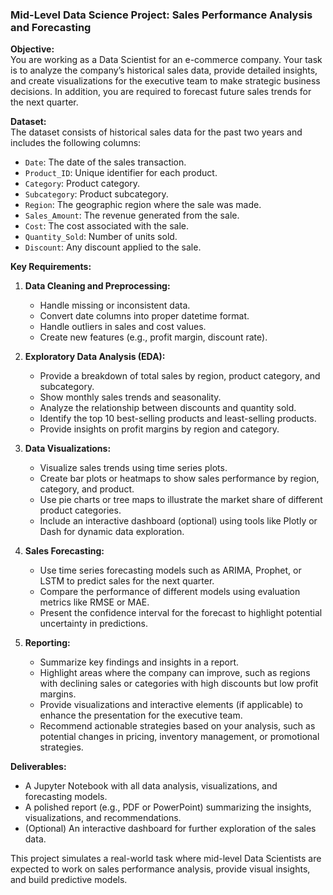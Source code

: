 ### Mid-Level Data Science Project: **Sales Performance Analysis and Forecasting**

**Objective:**  
You are working as a Data Scientist for an e-commerce company. Your task is to analyze the company’s historical sales data, provide detailed insights, and create visualizations for the executive team to make strategic business decisions. In addition, you are required to forecast future sales trends for the next quarter.

**Dataset:**  
The dataset consists of historical sales data for the past two years and includes the following columns:
- `Date`: The date of the sales transaction.
- `Product_ID`: Unique identifier for each product.
- `Category`: Product category.
- `Subcategory`: Product subcategory.
- `Region`: The geographic region where the sale was made.
- `Sales_Amount`: The revenue generated from the sale.
- `Cost`: The cost associated with the sale.
- `Quantity_Sold`: Number of units sold.
- `Discount`: Any discount applied to the sale.

**Key Requirements:**

1. **Data Cleaning and Preprocessing:**
   - Handle missing or inconsistent data.
   - Convert date columns into proper datetime format.
   - Handle outliers in sales and cost values.
   - Create new features (e.g., profit margin, discount rate).

2. **Exploratory Data Analysis (EDA):**
   - Provide a breakdown of total sales by region, product category, and subcategory.
   - Show monthly sales trends and seasonality.
   - Analyze the relationship between discounts and quantity sold.
   - Identify the top 10 best-selling products and least-selling products.
   - Provide insights on profit margins by region and category.

3. **Data Visualizations:**
   - Visualize sales trends using time series plots.
   - Create bar plots or heatmaps to show sales performance by region, category, and product.
   - Use pie charts or tree maps to illustrate the market share of different product categories.
   - Include an interactive dashboard (optional) using tools like Plotly or Dash for dynamic data exploration.

4. **Sales Forecasting:**
   - Use time series forecasting models such as ARIMA, Prophet, or LSTM to predict sales for the next quarter.
   - Compare the performance of different models using evaluation metrics like RMSE or MAE.
   - Present the confidence interval for the forecast to highlight potential uncertainty in predictions.

5. **Reporting:**
   - Summarize key findings and insights in a report.
   - Highlight areas where the company can improve, such as regions with declining sales or categories with high discounts but low profit margins.
   - Provide visualizations and interactive elements (if applicable) to enhance the presentation for the executive team.
   - Recommend actionable strategies based on your analysis, such as potential changes in pricing, inventory management, or promotional strategies.

**Deliverables:**
- A Jupyter Notebook with all data analysis, visualizations, and forecasting models.
- A polished report (e.g., PDF or PowerPoint) summarizing the insights, visualizations, and recommendations.
- (Optional) An interactive dashboard for further exploration of the sales data.

This project simulates a real-world task where mid-level Data Scientists are expected to work on sales performance analysis, provide visual insights, and build predictive models.